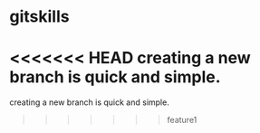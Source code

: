 # gitskills
<<<<<<< HEAD
creating a new branch is quick and simple.
=======
creating a new branch is quick and simple.
>>>>>>> feature1
